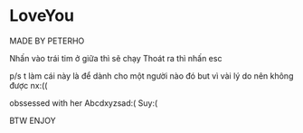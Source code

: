 # LoveYou
MADE BY PETERHO

Nhấn vào trái tim ở giữa thì sẽ chạy
Thoát ra thì nhấn esc

p/s t làm cái này là để dành cho một người nào đó but vì vài lý do nên không được nx:((



obssessed with her 
Abcdxyzsad:(
Suy:(

BTW ENJOY
